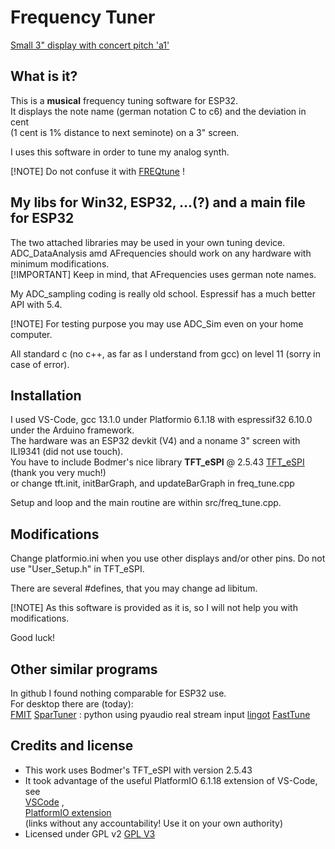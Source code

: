 # Frequency Tuner

[Small 3" display with concert pitch 'a1'](/FreqTunerDisplay_small.jpg)

## What is it?
This is a **musical** frequency tuning software for ESP32.   
It displays the note name (german notation C to c6) and the deviation in cent    
(1 cent is 1% distance to next seminote) on a 3" screen.

I uses this software in order to tune my analog synth.

[!NOTE] Do not confuse it with [FREQtune](https://github.com/Kirellos-Safwat/FREQtune) !

## My libs for Win32, ESP32, ...(?) and a main file for ESP32 

The two attached libraries may be used in your own tuning device.   
ADC_DataAnalysis amd AFrequencies should work on any hardware with minimum modifications.   
[!IMPORTANT] Keep in mind, that AFrequencies uses german note names.

My ADC_sampling coding is really old school. Espressif has a much better API with 5.4.

[!NOTE] For testing purpose you may use ADC_Sim even on your home computer.

All standard c (no c++, as far as I understand from gcc) on level 11 (sorry in case of error).

## Installation

I used VS-Code, gcc 13.1.0 under Platformio 6.1.18 with espressif32 6.10.0 under the Arduino framework.   
The hardware was an ESP32 devkit (V4) and a noname 3" screen with ILI9341 (did not use touch).   
You have to include Bodmer's nice library **TFT_eSPI** @ 2.5.43 [TFT_eSPI](https://github.com/Bodmer/TFT_eSPI) (thank you very much!)   
or change tft.init, initBarGraph, and updateBarGraph in freq_tune.cpp

Setup and loop and the main routine are within src/freq_tune.cpp.

## Modifications

Change platformio.ini when you use other displays and/or other pins. Do not use "User_Setup.h" in TFT_eSPI.

There are several #defines, that you may change ad libitum.

[!NOTE] As this software is provided as it is, so I will not help you with modifications.

Good luck!

## Other similar programs

In github I found nothing comparable for ESP32 use.  
For desktop there are (today):  
[FMIT](https://github.com/gillesdegottex/fmit)
[SparTuner](https://github.com/imsparsh/SparTuner/blob/master/README.md) : python using pyaudio real stream input
[lingot](https://github.com/ibancg/lingot)
[FastTune](https://github.com/FastTune/FastTune)


## Credits and license

- This work uses Bodmer's TFT_eSPI with version 2.5.43   
- It took advantage of the useful PlatformIO 6.1.18 extension of VS-Code, see   
[VSCode](https://code.visualstudio.com/download) ,    
[PlatformIO extension](https://docs.platformio.org/en/latest/integration/ide/vscode.html)   
(links without any accountability! Use it on your own authority)    
- Licensed under GPL v2 [GPL V3](https://www.gnu.org/licenses/gpl-3.0.html.en)
